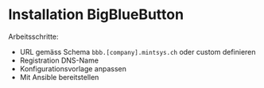 # Installation BigBlueButton
Arbeitsschritte:
* URL gemäss Schema `bbb.[company].mintsys.ch` oder custom definieren
* Registration DNS-Name
* Konfigurationsvorlage anpassen
* Mit Ansible bereitstellen